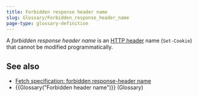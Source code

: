 ```yaml
---
title: Forbidden response header name
slug: Glossary/Forbidden_response_header_name
page-type: glossary-definition
---
```


A _forbidden response header name_ is an [HTTP header](/en-US/docs/Web/HTTP/Headers) name (`Set-Cookie`) that cannot be modified programmatically.

## See also

- [Fetch specification: forbidden response-header name](https://fetch.spec.whatwg.org/#forbidden-response-header-name)
- {{Glossary("Forbidden header name")}} (Glossary)
